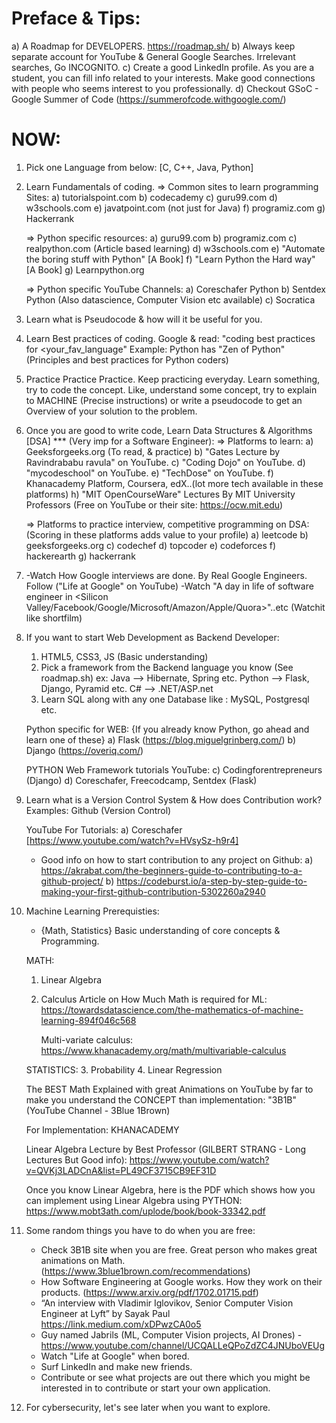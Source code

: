 # Preface & Tips:
  a) A Roadmap for DEVELOPERS.
     https://roadmap.sh/
  b) Always keep separate account for YouTube & General Google Searches. Irrelevant searches, Go INCOGNITO.
  c) Create a good LinkedIn profile. As you are a student, you can fill info related to your interests.
    Make good connections with people who seems interest to you professionally.
  d) Checkout GSoC - Google Summer of Code (https://summerofcode.withgoogle.com/)

# NOW: 
1. Pick one Language from below:
   [C, C++, Java, Python]

2. Learn Fundamentals of coding.
    => Common sites to learn programming Sites:
	a) tutorialspoint.com
	b) codecademy
	c) guru99.com
	d) w3schools.com
	e) javatpoint.com (not just for Java)
	f) programiz.com
	g) Hackerrank

    => Python specific resources:
	a) guru99.com
	b) programiz.com
	c) realpython.com (Article based learning)
	d) w3schools.com
	e) "Automate the boring stuff with Python" [A Book]
	f) "Learn Python the Hard way" [A Book]
	g) Learnpython.org

    => Python specific YouTube Channels:
	a) Coreschafer Python
	b) Sentdex Python (Also datascience, Computer Vision etc available)
	c) Socratica

3. Learn what is Pseudocode & how will it be useful for you.

4. Learn Best practices of coding. Google & read: "coding best practices for <your_fav_language"
   Example: Python has "Zen of Python" (Principles and best practices for Python coders)

5. Practice Practice Practice. Keep practicing everyday. Learn something, try to code the concept.
   Like, understand some concept, try to explain to MACHINE (Precise instructions) or write a pseudocode
   to get an Overview of your solution to the problem.

6. Once you are good to write code, Learn Data Structures & Algorithms [DSA] *** (Very imp for a Software Engineer):
    => Platforms to learn:
	a) Geeksforgeeks.org (To read, & practice)
	b) "Gates Lecture by Ravindrababu ravula" on YouTube.
	c) "Coding Dojo" on YouTube.
	d) "mycodeschool" on YouTube.
	e) "TechDose" on YouTube.
	f) Khanacademy Platform, Coursera, edX..(lot more tech available in these platforms)
	h) "MIT OpenCourseWare" Lectures By MIT University Professors (Free on YouTube or their site: https://ocw.mit.edu)

    => Platforms to practice interview, competitive programming on DSA: (Scoring in these platforms adds value to your profile)
	a) leetcode
	b) geeksforgeeks.org
	c) codechef
	d) topcoder
	e) codeforces
	f) hackerearth
	g) hackerrank

7. -Watch How Google interviews are done. By Real Google Engineers. Follow ("Life at Google" on YouTube)
   -Watch "A day in life of software engineer in <Silicon Valley/Facebook/Google/Microsoft/Amazon/Apple/Quora>"..etc (Watchit like shortfilm)

8. If you want to start Web Development as Backend Developer:
	1. HTML5, CSS3, JS (Basic understanding)
	2. Pick a framework from the Backend language you know (See roadmap.sh)
	   ex: Java --> Hibernate, Spring etc. Python --> Flask, Django, Pyramid etc. C# --> .NET/ASP.net
	3. Learn SQL along with any one Database like : MySQL, Postgresql etc.
	
	Python specific for WEB:
	{If you already know Python, go ahead and learn one of these}
	a) Flask (https://blog.miguelgrinberg.com/)
	b) Django (https://overiq.com/)
	
	PYTHON Web Framework tutorials YouTube:
	c) Codingforentrepreneurs (Django)
	d) Coreschafer, Freecodcamp, Sentdex (Flask)

9. Learn what is a Version Control System & How does Contribution work?
   Examples: Github (Version Control)

   YouTube For Tutorials:
	a) Coreschafer [https://www.youtube.com/watch?v=HVsySz-h9r4]
  
   - Good info on how to start contribution to any project on Github:
	a) https://akrabat.com/the-beginners-guide-to-contributing-to-a-github-project/
	b) https://codeburst.io/a-step-by-step-guide-to-making-your-first-github-contribution-5302260a2940


10. Machine Learning Prerequisties:
	- {Math, Statistics} Basic understanding of core concepts & Programming.


	MATH:
	1. Linear Algebra
	2. Calculus
	   Article on How Much Math is required	for ML: https://towardsdatascience.com/the-mathematics-of-machine-learning-894f046c568

	   Multi-variate calculus: https://www.khanacademy.org/math/multivariable-calculus
	
	STATISTICS:
	3. Probability
	4. Linear Regression

	The BEST Math Explained with great Animations on YouTube by far to make you understand the CONCEPT than implementation:
	"3B1B" (YouTube Channel - 3Blue 1Brown)

	For Implementation: KHANACADEMY

	Linear Algebra Lecture by Best Professor (GILBERT STRANG - Long Lectures But Good info):
	https://www.youtube.com/watch?v=QVKj3LADCnA&list=PL49CF3715CB9EF31D

	Once you know Linear Algebra, here is the PDF which shows how you can implement using Linear Algebra using PYTHON:
	https://www.mobt3ath.com/uplode/book/book-33342.pdf


11. Some random things you have to do when you are free:
	* Check 3B1B site when you are free. Great person who makes great animations on Math. (https://www.3blue1brown.com/recommendations)
	* How Software Engineering at Google works. How they work on their products. (https://www.arxiv.org/pdf/1702.01715.pdf)
	* “An interview with Vladimir Iglovikov, Senior Computer Vision Engineer at Lyft” by Sayak Paul https://link.medium.com/xDPwzCA0o5
	* Guy named Jabrils (ML, Computer Vision projects, AI Drones) -https://www.youtube.com/channel/UCQALLeQPoZdZC4JNUboVEUg
	* Watch "Life at Google" when bored.
	* Surf LinkedIn and make new friends.
	* Contribute or see what projects are out there which you might be interested in to contribute or start your own application.

12. For cybersecurity, let's see later when you want to explore.
